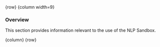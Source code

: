 <!-- markdownlint-disable-next-line first-line-h1 -->
{row}
{column width=9}

### Overview

This section provides information relevant to the use of the NLP Sandbox.

{column}
{row}
